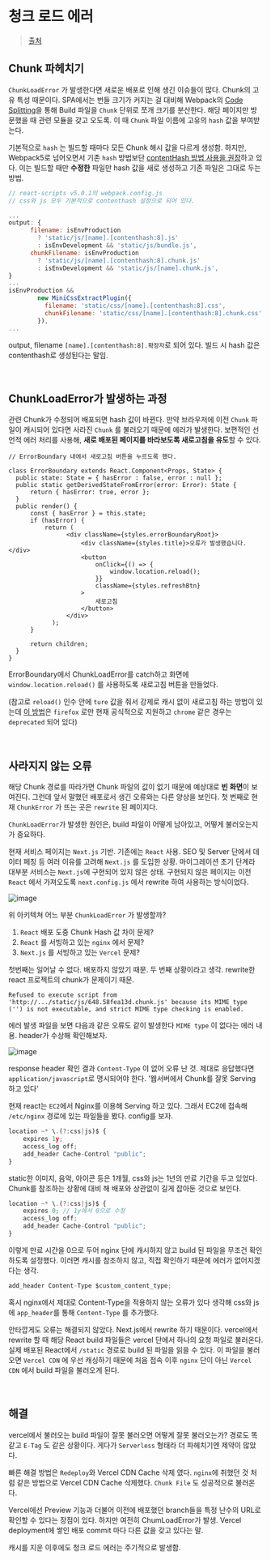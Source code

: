 # 청크 로드 에러

> [출처](https://jaehan.blog/react/Loading-Chunk-Failed-:-%EC%B2%AD%ED%81%AC-%EB%A1%9C%EB%93%9C-%EC%97%90%EB%9F%AC-%ED%95%B4%EA%B2%B0%ED%95%98%EA%B8%B0)

## Chunk 파헤치기

`ChunkLoadError` 가 발생한다면 새로운 배포로 인해 생긴 이슈들이 많다. Chunk의 고유 특성 때문이다. SPA에서는 번들 크기가 커지는 걸 대비해 Webpack의 [Code Splitting](https://webpack.kr/guides/code-splitting/)을 통해 Build 파일을 `Chunk` 단위로 쪼개 크기를 분산한다. 해당 페이지만 방문했을 때 관련 모듈을 갖고 오도록. 이 때 `Chunk` 파일 이름에 고유의 `hash` 값을 부여받는다.

기본적으로 `hash` 는 빌드할 때마다 모든 Chunk 해시 값을 다르게 생성함. 하지만, Webpack5로 넘어오면서 기존 `hash` 방법보단 [contentHash 방법 사용을 권장](https://webpack.kr/migrate/5/#clean-up-configuration)하고 있다. 이는 빌드할 때만 **수정한** 파일만 hash 값을 새로 생성하고 기존 파일은 그대로 두는 방법.

```javascript
// react-scripts v5.0.1의 webpack.config.js
// css와 js 모두 기본적으로 contenthash 설정으로 되어 있다.

...
output: {
      filename: isEnvProduction
        ? 'static/js/[name].[contenthash:8].js'
        : isEnvDevelopment && 'static/js/bundle.js',
      chunkFilename: isEnvProduction
        ? 'static/js/[name].[contenthash:8].chunk.js'
        : isEnvDevelopment && 'static/js/[name].chunk.js',
}
...
isEnvProduction &&
        new MiniCssExtractPlugin({
          filename: 'static/css/[name].[contenthash:8].css',
          chunkFilename: 'static/css/[name].[contenthash:8].chunk.css',
        }),
...
```

output, filename `[name].[contenthash:8].확장자`로 되어 있다. 빌드 시 hash 값은 contenthash로 생성된다는 말임.

<br/>

## ChunkLoadError가 발생하는 과정

관련 Chunk가 수정되어 배포되면 hash 값이 바뀐다. 만약 브라우저에 이전 `Chunk` 파일이 캐시되어 있다면 사라진 `Chunk` 를 불러오기 때문에 에러가 발생한다. 보편적인 선언적 에러 처리를 사용해, **새로 배포된 페이지를 바라보도록 새로고침을 유도**할 수 있다.

```tsx
// ErrorBoundary 내에서 새로고침 버튼을 누르도록 했다.

class ErrorBoundary extends React.Component<Props, State> {
  public state: State = { hasError : false, error : null };
  public static getDerivedStateFromError(error: Error): State {
      return { hasError: true, error };
  }
  public render() {
      const { hasError } = this.state;
      if (hasError) {
          return (
		        <div className={styles.errorBoundaryRoot}>
		            <div className={styles.title}>오류가 발생했습니다.</div>
		            <button
		                onClick={() => {
		                    window.location.reload();
		                }}
		                className={styles.refreshBtn}
		            >
		                새로고침
		            </button>
		        </div>
		    );
      }

      return children;
  }
}
```

ErrorBoundary에서 ChunkLoadError를 catch하고 화면에 `window.location.reload()` 를 사용하도록 새로고침 버튼을 만들었다.

(참고로 `reload()` 인수 안에 `ture` 값을 줘서 강제로 캐시 없이 새로고침 하는 방법이 있는데 [이 방법](https://developer.mozilla.org/en-US/docs/Web/API/Location/reload)은 `firefox` 로만 현재 공식적으로 지원하고 `chrome` 같은 경우는 `deprecated` 되어 있다)

<br/>

## 사라지지 않는 오류

해당 Chunk 경로를 따라가면 Chunk 파일의 값이 없기 때문에 예상대로 **빈 화면**이 보여진다. 그런데 앞서 말했던 배포로서 생긴 오류와는 다른 양상을 보인다. 첫 번째로 현재 `ChunkError` 가 뜨는 곳은 `rewrite` 된 페이지다.

`ChunkLoadError`가 발생한 원인은, build 파일이 어떻게 남아있고, 어떻게 불러오는지가 중요하다.

현재 서비스 페이지는 `Next.js` 기반. 기존에는 `React` 사용. SEO 및 Server 단에서 데이터 페칭 등 여러 이유를 고려해 `Next.js` 를 도입한 상황. 마이그레이션 초기 단계라 대부분 서비스는 `Next.js`에 구현되어 있지 않은 상태. 구현되지 않은 페이지는 이전 `React` 에서 가져오도록 `next.config.js` 에서 rewrite 하여 사용하는 방식이었다.

![image](https://github.com/pozafly/TIL/assets/59427983/0c398671-d210-47ef-aeae-a7216caa7548)

위 아키텍쳐 어느 부분 `ChunkLoadError` 가 발생할까?

1. `React` 배포 도중 Chunk Hash 값 차이 문제?
2. `React` 를 서빙하고 있는 `nginx` 에서 문제?
3. `Next.js` 를 서빙하고 있는 `Vercel` 문제?

첫번째는 일어날 수 없다. 배포하지 않았기 때문. 두 번째 상황이라고 생각. rewrite한 react 프로젝트의 chunk가 문제이기 때문.

```
Refused to execute script from 'http://.../static/js/648.58fea13d.chunk.js' because its MIME type ('') is not executable, and strict MIME type checking is enabled.
```

에러 발생 파일을 보면 다음과 같은 오류도 같이 발생한다 `MIME type` 이 없다는 에러 내용. header가 수상해 확인해보자.

![image](https://github.com/pozafly/TIL/assets/59427983/bf29b23d-2034-4678-90fe-6e57c3f2b772)

response header 확인 결과 `Content-Type` 이 없어 오류 난 것. 제대로 응답했다면 `application/javascript`로 명시되어야 한다. '웹서버에서 Chunk를 잘못 Serving 하고 있다'

현재 react는 `EC2`에서 Nginx를 이용해 Serving 하고 있다. 그래서 EC2에 접속해 `/etc/nginx` 경로에 있는 파일들을 봤다. config를 보자.

```javascript
location ~* \.(?:css|js)$ {
	expires 1y;
	access_log off;
	add_header Cache-Control "public";
}
```

static한 이미지, 음악, 아이콘 등은 1개월, css와 js는 1년의 만료 기간을 두고 있었다. Chunk를 참조하는 상황에 대비 해 배포와 상관없이 길게 잡아둔 것으로 보인다.

```javascript
location ~* \.(?:css|js)$ {
	expires 0; // 1y에서 0으로 수정
	access_log off;
	add_header Cache-Control "public";
}
```

이렇게 만료 시간을 0으로 두어 nginx 단에 캐시하지 않고 build 된 파일을 무조건 확인하도록 설정했다. 이러면 캐시를 참조하지 않고, 직접 확인하기 때문에 에러가 없어지겠다는 생각.

```javascript
add_header Content-Type $custom_content_type;
```

혹시 nginx에서 제대로 Content-Type을 적용하지 않는 오류가 있다 생각해 css와 js에 `app_header`를 통해 `Content-Type` 를 추가했다.

안타깝게도 오류는 해결되지 않았다. Next.js에서 rewrite 하기 때문이다. vercel에서 rewrite 할 때 해당 React build 파일들은 vercel 단에서 하나의 요청 파일로 불러온다. 실제 배포된 React에서 `/static` 경로로 build 된 파일을 읽을 수 있다. 이 파일을 불러오면 `Vercel CDN` 에 우선 캐싱하기 때문에 처음 접속 이후 `nginx` 단이 아닌 `Vercel CDN` 에서 build 파일을 불러오게 된다.

<br/>

## 해결

vercel에서 불러오는 build 파일이 잘못 불러오면 어떻게 잘못 불러오는가? 경로도 똑같고 `E-Tag` 도 같은 상황이다. 게다가 `Serverless` 형태라 더 파헤치기엔 제약이 많았다.

빠른 해결 방법은 `Redeploy`와 Vercel CDN Cache 삭제 였다. `nginx`에 취했던 것 처럼 같은 방법으로 Vercel CDN Cache 삭제했다. `Chunk File` 도 성공적으로 불러온다.

Vercel에선 Preview 기능과 더불어 이전에 배포했던 branch들을 특정 난수의 URL로 확인할 수 있다는 장점이 있다. 하지만 여전히 ChumLoadError가 발생. Vercel deployment에 쌓인 배포 commit 마다 다른 값을 갖고 있다는 말.

캐시를 지운 이후에도 청크 로드 에러는 주기적으로 발생함.
